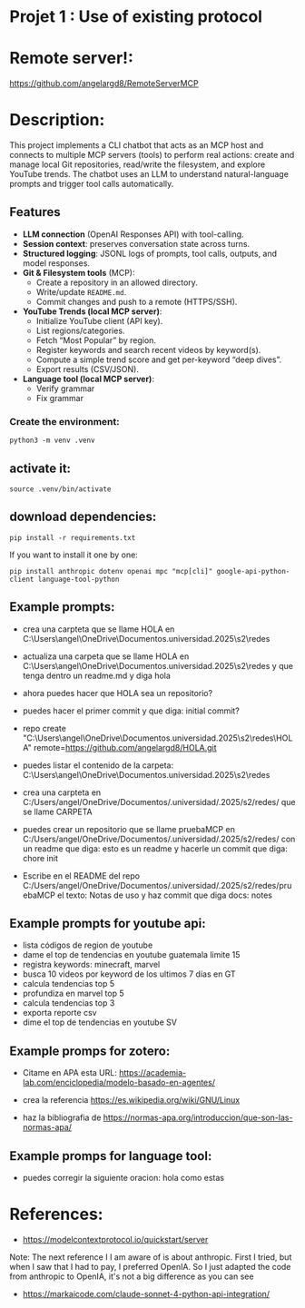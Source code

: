 # Projet 1 : Use of existing protocol

# Remote server!: 
https://github.com/angelargd8/RemoteServerMCP 


# Description:
This project implements a CLI chatbot that acts as an MCP host and connects to multiple MCP servers (tools) to perform real actions: create and manage local Git repositories, read/write the filesystem, and explore YouTube trends. The chatbot uses an LLM to understand natural-language prompts and trigger tool calls automatically.

## Features
- **LLM connection** (OpenAI Responses API) with tool-calling.
- **Session context**: preserves conversation state across turns.
- **Structured logging**: JSONL logs of prompts, tool calls, outputs, and model responses.
- **Git & Filesystem tools** (MCP):
  - Create a repository in an allowed directory.
  - Write/update `README.md`.
  - Commit changes and push to a remote (HTTPS/SSH).
- **YouTube Trends (local MCP server)**:
  - Initialize YouTube client (API key).
  - List regions/categories.
  - Fetch “Most Popular” by region.
  - Register keywords and search recent videos by keyword(s).
  - Compute a simple trend score and get per-keyword “deep dives”.
  - Export results (CSV/JSON).
- **Language tool (local MCP server)**:
  - Verify grammar
  - Fix grammar 


### Create the environment:

```
python3 -m venv .venv
```

## activate it:

```
source .venv/bin/activate
```

## download dependencies:

```
pip install -r requirements.txt
```

If you want to install it one by one:
```
pip install anthropic dotenv openai mpc "mcp[cli]" google-api-python-client language-tool-python
```


## Example prompts: 

- crea una carpteta que se llame HOLA en C:\Users\angel\OneDrive\Documentos\.universidad\.2025\s2\redes

- actualiza una carpeta que se llame HOLA en C:\Users\angel\OneDrive\Documentos\.universidad\.2025\s2\redes y que tenga dentro un readme.md y diga hola

- ahora puedes hacer que HOLA sea un repositorio?

- puedes hacer el primer commit y que diga: initial commit?

- repo create "C:\Users\angel\OneDrive\Documentos\.universidad\.2025\s2\redes\HOLA" remote=https://github.com/angelargd8/HOLA.git

- puedes listar el contenido de la carpeta: C:\Users\angel\OneDrive\Documentos\.universidad\.2025\s2\redes


- crea una carpteta en C:/Users/angel/OneDrive/Documentos/.universidad/.2025/s2/redes/ que se llame CARPETA

- puedes crear un repositorio que se llame pruebaMCP  en C:/Users/angel/OneDrive/Documentos/.universidad/.2025/s2/redes/ con un readme que diga: esto es un readme y hacerle un commit que diga: chore init

- Escribe en el README del repo C:/Users/angel/OneDrive/Documentos/.universidad/.2025/s2/redes/pruebaMCP el texto: Notas de uso y haz commit que diga docs: notes


## Example prompts for youtube api:
- lista códigos de region de youtube 
- dame el top de tendencias en youtube guatemala limite 15
- registra keywords: minecraft, marvel
- busca 10 videos por keyword de los ultimos 7 días en GT
- calcula tendencias top 5
- profundiza en marvel top 5
- calcula tendencias top 3
- exporta reporte csv
- dime el top de tendencias en youtube SV

## Example promps for zotero:
- Citame en APA esta URL: https://academia-lab.com/enciclopedia/modelo-basado-en-agentes/

- crea la referencia https://es.wikipedia.org/wiki/GNU/Linux

- haz la bibliografia de https://normas-apa.org/introduccion/que-son-las-normas-apa/

## Example promps for language tool:
- puedes corregir la siguiente oracion: hola como estas

# References: 
- https://modelcontextprotocol.io/quickstart/server

Note: The next reference I  I am aware of is about anthropic. First I tried, but when I saw that I had to pay, I preferred OpenIA. So I just adapted the code from anthropic to OpenIA, it's not a big difference as you can see
- https://markaicode.com/claude-sonnet-4-python-api-integration/

